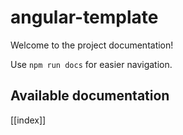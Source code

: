 # angular-template

Welcome to the project documentation!

Use `npm run docs` for easier navigation.

## Available documentation

[[index]]
